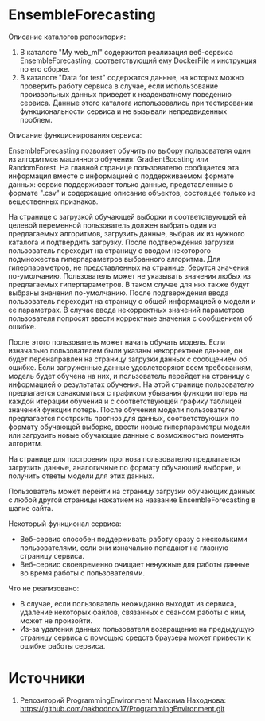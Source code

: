 # EnsembleForecasting
Описание каталогов репозитория:
1. В каталоге "My web_ml" содержится реализация веб-сервиса EnsembleForecasting, 
соответствующий ему DockerFile и инструкция по его сборке.
2. В каталоге "Data for test" содержатся данные, на которых можно проверить работу 
сервиса в случае, если использование произвольных данных приведет к неадекватному 
поведению сервиса. 
Данные этого каталога использовались при тестировании функциональности сервиса и не 
вызывали непредвиденных проблем. 


Описание функционирования сервиса:

EnsembleForecasting позволяет обучить по выбору пользователя один из 
алгоритмов машинного обучения: GradientBoosting или RandomForest. На главной странице
пользователю сообщается эта информация вместе с информацией о поддерживаемом формате данных:
сервис поддерживает только данные, представленные в формате ".csv" и содержащие
описание объектов, состоящее только из вещественных признаков.

На странице с загрузкой обучающей выборки и соответствующей ей целевой переменной пользователь
должен выбрать один из предлагаемых алгоритмов, загрузить данные, выбрав их из 
нужного каталога и подтвердить загрузку. После подтверждения загрузки пользователь переходит 
на страницу с вводом некоторого подмножества гиперпараметров выбранного алгоритма. 
Для гиперпараметров, не представленных на странице, берутся значения по-умолчанию.
Пользователь может не указывать значения любых из предлагаемых гиперпараметров. В таком случае 
для них также будут выбраны значения по-умолчанию. После подтверждения ввода пользователь
переходит на страницу с общей информацией о модели и ее параметрах. В случае ввода 
некорректных значений параметров пользователя попросят ввести корректные значения с 
сообщением об ошибке. 

После этого пользователь может начать обучать модель. Если изначально пользователем были
указаны некорректные данные, он будет перенаправлен на страницу загрузки данных с сообщением об ошибке.
Если загруженные данные удовлетворяют всем требованиям, модель будет обучена на них, и пользователь
перейдет на страницу с информацией о результатах обучения. На этой странице пользователю предлагается
ознакомиться с графиком убывания функции потерь на каждой итерации обучения и с соответствующей графику
таблицей значений функции потерь. После обучения модели пользователю предлагается построить прогноз 
для данных, соответствующих по формату обучающей выборке, ввести новые гиперпараметры модели
или загрузить новые обучающие данные с возможностью поменять алгоритм.

На странице для построения прогноза пользователю предлагается загрузить данные, аналогичные 
по формату обучающей выборке, и получить ответы модели для этих данных.

Пользователь может перейти на страницу загрузки обучающих данных с любой другой страницы
нажатием на название EnsembleForecasting в шапке сайта.


Некоторый функционал сервиса:

+ Веб-сервис способен поддерживать работу сразу с несколькими пользователями, если они 
изначально попадают на главную страницу сервиса. 
+ Веб-сервис своевременно очищает ненужные для работы данные во время работы с 
пользователями. 

Что не реализовано:
+ В случае, если пользователь неожиданно выходит из сервиса, удаление некоторых файлов, связанных
с сеансом работы с ним, может не произойти.
+ Из-за удаления данных пользователя возвращение на предыдущую страницу сервиса
с помощью средств браузера может привести к ошибке работы сервиса.

# Источники
1. Репозиторий ProgrammingEnvironment Максима Находнова: https://github.com/nakhodnov17/ProgrammingEnvironment.git
